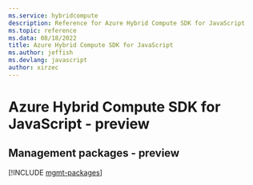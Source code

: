 ```yaml
---
ms.service: hybridcompute
description: Reference for Azure Hybrid Compute SDK for JavaScript
ms.topic: reference
ms.data: 08/18/2022
title: Azure Hybrid Compute SDK for JavaScript
ms.author: jeffish
ms.devlang: javascript
author: xirzec
---
```

# Azure Hybrid Compute SDK for JavaScript - preview

## Management packages - preview
[!INCLUDE [mgmt-packages](hybrid-compute-mgmt-index.md)]